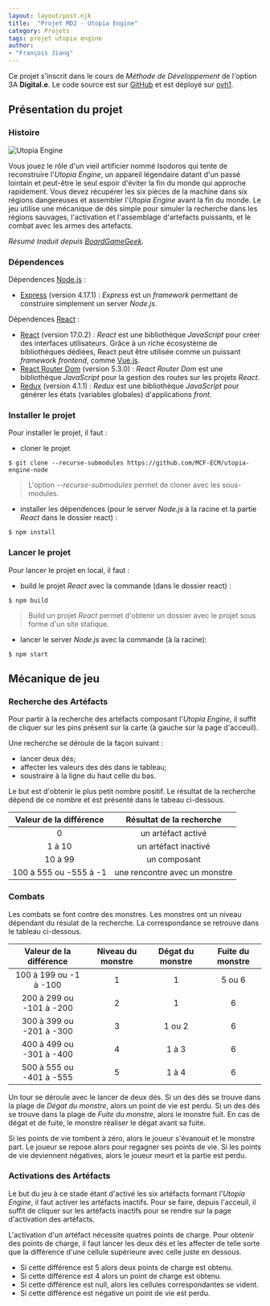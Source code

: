 ```yaml
---
layout: layout/post.njk 
title:  "Projet MD2 - Utopia Engine"
category: Projets
tags: projet utopia engine
author:
- "François Jiang"
---
```


Ce projet s'inscrit dans le cours de *Méthode de Développement* de l'option 3A **Digital.e**. Le code source est sur [GitHub](https://github.com/MCF-ECM/utopia-engine-node) et est déployé sur [ovh1](http://node.melisse.ovh1.ec-m.fr/).

## Présentation du projet
### Histoire
![Utopia Engine](https://cf.geekdo-images.com/HTsjNQHQQMf029lmvlOFqA__itemrep/img/BX4Bcn68QCWJHaEIrCG5mTioiCE=/fit-in/246x300/filters:strip_icc()/pic1827127.jpg)

Vous jouez le rôle d'un vieil artificier nommé Isodoros qui tente de reconstruire l'*Utopia Engine*, un appareil légendaire datant d'un passé lointain et peut-être le seul espoir d'éviter la fin du monde qui approche rapidement. Vous devez récupérer les six pièces de la machine dans six régions dangereuses et assembler l'*Utopia Engine* avant la fin du monde. Le jeu utilise une mécanique de dés simple pour simuler la recherche dans les régions sauvages, l'activation et l'assemblage d'artefacts puissants, et le combat avec les armes des artefacts.

*Résumé traduit depuis [BoardGameGeek](https://boardgamegeek.com/boardgame/75223/utopia-engine).*

### Dépendences
Dépendences [Node.js](https://nodejs.org/fr) :
* [Express](https://expressjs.com/fr/) (version 4.17.1) : *Express* est un *framework* permettant de construire simplement un server *Node.js*.

Dépendences [React](https://fr.reactjs.org/) :
* [React](https://fr.reactjs.org/) (version 17.0.2) : *React* est une bibliothèque *JavaScript* pour créer des interfaces utilisateurs. Grâce à un riche écosystème de bibliothèques dédiées, React peut être utilisée comme un puissant *framework frontend*, comme [Vue.js](https://fr.vuejs.org/).
* [React Router Dom](https://www.npmjs.com/package/react-router-dom) (version 5.3.0) : *React Router Dom* est une bibliothèque *JavaScript* pour la gestion des routes sur les projets *React*.
* [Redux](https://redux.js.org/) (version 4.1.1) : *Redux* est une bibliothèque *JavaScript* pour générer les états (variables globales) d'applications *front*.

### Installer le projet
Pour installer le projet, il faut :
* cloner le projet
~~~ shell
$ git clone --recurse-submodules https://github.com/MCF-ECM/utopia-engine-node
~~~
>L'option *--recurse-submodules* permet de cloner avec les sous-modules.

* installer les dépendences (pour le server *Node.js* à la racine et la partie *React* dans le dossier react) :
~~~ shell
$ npm install
~~~

### Lancer le projet
Pour lancer le projet en local, il faut :
* build le projet *React* avec la commande (dans le dossier react) :
~~~ shell
$ npm build
~~~
> Build un projet *React* permet d'obtenir un dossier avec le projet sous forme d'un site statique.

* lancer le server *Node.js* avec la commande (à la racine):
~~~ shell
$ npm start
~~~

## Mécanique de jeu
### Recherche des Artéfacts
Pour partir à la recherche des artéfacts composant l'*Utopia Engine*, il suffit de cliquer sur les pins présent sur la carte (à gauche sur la page d'acceuil).

Une recherche se déroule de la façon suivant :
* lancer deux dés;
* affecter les valeurs des dés dans le tableau;
* soustraire à la ligne du haut celle du bas.

Le but est d'obtenir le plus petit nombre positif. Le résultat de la recherche dépend de ce nombre et est présenté dans le tabeau ci-dessous.

| Valeur de la différence|  Résultat de la recherche      |
| :--------------------: |:-----------------------------: |
| 0     				 | un artéfact activé         	  |
| 1 à 10       			 | un artéfact inactivé           |
| 10 à 99     			 | un composant        			  |
| 100 à 555 ou -555 à -1 | une rencontre avec un monstre  |

### Combats
Les combats se font contre des monstres. Les monstres ont un niveau dépendant du résulat de la recherche. La correspondance se retrouve dans le tableau ci-dessous.

| Valeur de la différence  		   | Niveau du monstre   | Dégat du monstre    | Fuite du monstre    |
| :------------------------------: |:------------------: |:------------------: |:------------------: |
| 100 à 199 ou -1 à -100  		   | 1        	  		 | 1 				   | 5 ou 6 			 |
| 200 à 299 ou -101 à -200 		   | 2           		 | 1 				   | 6					 |
| 300 à 399 ou -201 à -300		   | 3       			 | 1 ou 2 			   | 6					 |
| 400 à 499 ou -301 à -400		   | 4 					 | 1 à 3 			   | 6					 |
| 500 à 555 ou -401 à -555 		   | 5  				 | 1 à 4 			   | 6					 |

Un tour se déroule avec le lancer de deux dés. Si un des dés se trouve dans la plage de *Dégat du monstre*, alors un point de vie est perdu. Si un des dés se trouve dans la plage de *Fuite du monstre*, alors le monstre fuit. En cas de dégat et de fuite, le monstre réaliser le dégat avant sa fuite.

Si les points de vie tombent à zéro, alors le joueur s'évanouit et le monstre part. Le joueur se repose alors pour regagner ses points de vie.
Si les points de vie deviennent négatives, alors le joueur meurt et la partie est perdu.

### Activations des Artéfacts
Le but du jeu à ce stade étant d'activé les six artéfacts formant l'*Utopia Engine*, il faut activer les artéfacts inactifs. Pour se faire, depuis l'acceuil, il suffit de cliquer sur les artéfacts inactifs pour se rendre sur la page d'activation des artéfacts.

L'activation d'un artéfact nécessite quatres points de charge. Pour obtenir des points de charge, il faut lancer les deux dés et les affecter de telle sorte que la différence d'une cellule supérieure avec celle juste en dessous.
* Si cette différence est 5 alors deux points de charge est obtenu.
* Si cette différence est 4 alors un point de charge est obtenu.
* Si cette différence est null, alors les cellules correspondantes se vident.
* Si cette différence est négative un point de vie est perdu.